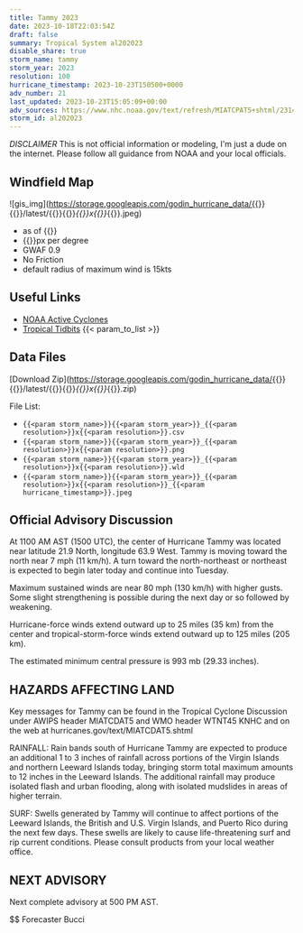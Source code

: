 ```yaml
---
title: Tammy 2023
date: 2023-10-18T22:03:54Z
draft: false
summary: Tropical System al202023
disable_share: true
storm_name: tammy
storm_year: 2023
resolution: 100
hurricane_timestamp: 2023-10-23T150500+0000
adv_number: 21
last_updated: 2023-10-23T15:05:09+00:00
adv_sources: https://www.nhc.noaa.gov/text/refresh/MIATCPAT5+shtml/231445.shtml;https://www.nhc.noaa.gov/refresh/graphics_at5+shtml/144759.shtml?cone
storm_id: al202023
---
```

*DISCLAIMER* This is not official information or modeling, I'm just a dude on the internet.  Please follow all guidance from NOAA and your local officials.

## Windfield Map
![gis_img](https://storage.googleapis.com/godin_hurricane_data/{{<param storm_name>}}{{<param storm_year>}}/latest/{{<param storm_name>}}{{<param storm_year>}}_{{<param resolution>}}x{{<param resolution>}}_{{<param hurricane_timestamp>}}.jpeg)

- as of {{<param last_updated>}}
- {{<param resolution>}}px per degree
- GWAF 0.9
- No Friction
- default radius of maximum wind is 15kts

## Useful Links
- [NOAA Active Cyclones](https://www.nhc.noaa.gov/)
- [Tropical Tidbits](https://www.tropicaltidbits.com/storminfo/)
{{< param_to_list >}}

## Data Files
[Download Zip](https://storage.googleapis.com/godin_hurricane_data/{{<param storm_name>}}{{<param storm_year>}}/latest/{{<param storm_name>}}{{<param storm_year>}}_{{<param resolution>}}x{{<param resolution>}}_{{<param hurricane_timestamp>}}.zip)

File List:
- `{{<param storm_name>}}{{<param storm_year>}}_{{<param resolution>}}x{{<param resolution>}}.csv`
- `{{<param storm_name>}}{{<param storm_year>}}_{{<param resolution>}}x{{<param resolution>}}.png`
- `{{<param storm_name>}}{{<param storm_year>}}_{{<param resolution>}}x{{<param resolution>}}.wld`
- `{{<param storm_name>}}{{<param storm_year>}}_{{<param resolution>}}x{{<param resolution>}}_{{<param hurricane_timestamp>}}.jpeg`


## Official Advisory Discussion
At 1100 AM AST (1500 UTC), the center of Hurricane Tammy was located 
near latitude 21.9 North, longitude 63.9 West. Tammy is moving 
toward the north near 7 mph (11 km/h). A turn toward the 
north-northeast or northeast is expected to begin later today and 
continue into Tuesday.
 
Maximum sustained winds are near 80 mph (130 km/h) with higher 
gusts.  Some slight strengthening is possible during the next day or 
so followed by weakening.
 
Hurricane-force winds extend outward up to 25 miles (35 km) from the
center and tropical-storm-force winds extend outward up to 125 miles
(205 km).
 
The estimated minimum central pressure is 993 mb (29.33 inches).
 
 
HAZARDS AFFECTING LAND
----------------------
Key messages for Tammy can be found in the Tropical Cyclone
Discussion under AWIPS header MIATCDAT5 and WMO header WTNT45 KNHC
and on the web at hurricanes.gov/text/MIATCDAT5.shtml
 
RAINFALL:  Rain bands south of Hurricane Tammy are expected to
produce an additional 1 to 3 inches of rainfall across portions of
the Virgin Islands and northern Leeward Islands today, bringing
storm total maximum amounts to 12 inches in the Leeward Islands. The
additional rainfall may produce isolated flash and urban flooding,
along with isolated mudslides in areas of higher terrain.
 
SURF:  Swells generated by Tammy will continue to affect portions of
the Leeward Islands, the British and U.S. Virgin Islands, and Puerto
Rico during the next few days.  These swells are likely to cause
life-threatening surf and rip current conditions. Please consult
products from your local weather office.
 
 
NEXT ADVISORY
-------------
Next complete advisory at 500 PM AST.
 
$$
Forecaster Bucci